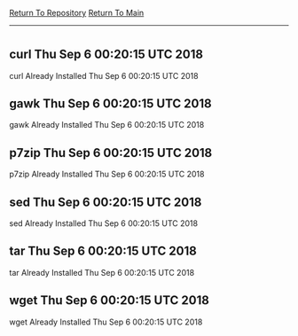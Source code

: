 [Return To Repository](https://github.com/deathbybandaid/piholeparser/)
[Return To Main](https://github.com/deathbybandaid/piholeparser/blob/master/RecentRunLogs/Mainlog.md)
____________________________________
# 
## curl Thu Sep 6 00:20:15 UTC 2018
curl Already Installed Thu Sep 6 00:20:15 UTC 2018
## gawk Thu Sep 6 00:20:15 UTC 2018
gawk Already Installed Thu Sep 6 00:20:15 UTC 2018
## p7zip Thu Sep 6 00:20:15 UTC 2018
p7zip Already Installed Thu Sep 6 00:20:15 UTC 2018
## sed Thu Sep 6 00:20:15 UTC 2018
sed Already Installed Thu Sep 6 00:20:15 UTC 2018
## tar Thu Sep 6 00:20:15 UTC 2018
tar Already Installed Thu Sep 6 00:20:15 UTC 2018
## wget Thu Sep 6 00:20:15 UTC 2018
wget Already Installed Thu Sep 6 00:20:15 UTC 2018
